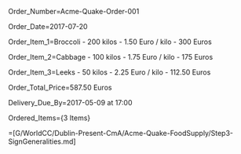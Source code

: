 Order_Number=Acme-Quake-Order-001
 
Order_Date=2017-07-20

Order_Item_1=Broccoli - 200 kilos - 1.50 Euro / kilo - 300 Euros
 
Order_Item_2=Cabbage - 100 kilos - 1.75 Euro / kilo - 175 Euros

Order_Item_3=Leeks - 50 kilos - 2.25 Euro / kilo - 112.50 Euros
 
Order_Total_Price=587.50 Euros
 
Delivery_Due_By=<span class="param">2017-05-09 at 17:00</a>

Ordered_Items={3 Items}
 
=[G/WorldCC/Dublin-Present-CmA/Acme-Quake-FoodSupply/Step3-SignGeneralities.md]